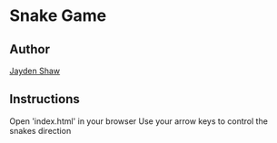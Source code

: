 # Snake Game

## Author 
[Jayden Shaw](https://www.linkedin.com/in/jayden-shaw)

## Instructions
Open 'index.html' in your browser
Use your arrow keys to control the snakes direction